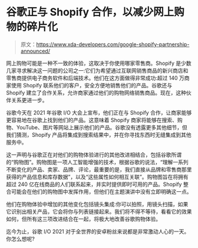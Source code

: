 # 谷歌正与 Shopify 合作，以减少网上购物的碎片化

> 原文：<https://www.xda-developers.com/google-shopify-partnership-announced/>

网上购物可能是一种不一致的体验，这取决于你使用哪家零售商。Shopify 是少数几家寻求解决这一问题的公司之一:它们为希望通过互联网销售商品的新兴商店和零售商提供电子商务软件和后端技术。他们在这方面做得非常成功:超过 140 万商家使用 Shopify 联系他们的客户，安全方便地销售他们的产品。谷歌还与 Shopify 建立了合作关系，允许商家通过他们的购物网络销售商品。现在，这种伙伴关系更进一步。

谷歌今天在 2021 年谷歌 I/O 大会上宣布，他们正在与 Shopify 合作，让商家能够更容易地在谷歌上找到他们的产品。这意味着 Shopify 商家将能够在搜索、购物、YouTube、图片等网站上展示他们的产品。谷歌没有透露更多其他细节，但我们猜测，Shopify 产品将集成到搜索结果中，并在你寻找东西时无缝集成到其他服务中。

这一声明与谷歌正在对他们的购物体验进行的其他改进相结合，包括谷歌所谓的“购物图”。购物图是一项人工智能增强的技术，根据谷歌的说法，“理解一系列不断变化的产品、卖家、品牌、评论，最重要的是，我们直接从品牌和零售商那里获得的产品信息和库存数据”，以及“这些属性如何相互关联”。购物图旨在将拥有超过 240 亿在线商品的人们联系起来，并实时提供即时可用的产品。Shopify 整合可能会在他们的购物图中发挥作用，但他们在主题演讲中没有立即明确这一点。

他们在购物体验中增加的其他变化包括镜头集成:你可以拍照，用镜头扫描，如果它识别出相关产品，它会将你与列表链接起来。我们将不得不等待，看看它的效果如何，但所有这三项改进结合在一起，将极大地改善谷歌购物体验。

迄今为止，谷歌 I/O 2021 对于全世界的安卓粉丝来说都是非常激动人心的一天。你怎么想呢?